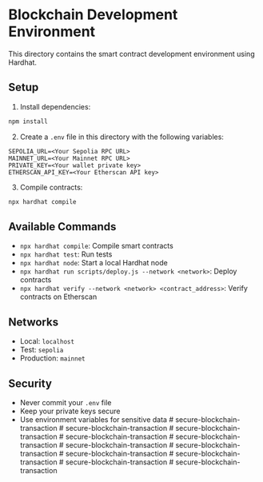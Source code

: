 # Blockchain Development Environment

This directory contains the smart contract development environment using Hardhat.

## Setup

1. Install dependencies:
```bash
npm install
```

2. Create a `.env` file in this directory with the following variables:
```
SEPOLIA_URL=<Your Sepolia RPC URL>
MAINNET_URL=<Your Mainnet RPC URL>
PRIVATE_KEY=<Your wallet private key>
ETHERSCAN_API_KEY=<Your Etherscan API key>
```

3. Compile contracts:
```bash
npx hardhat compile
```

## Available Commands

- `npx hardhat compile`: Compile smart contracts
- `npx hardhat test`: Run tests
- `npx hardhat node`: Start a local Hardhat node
- `npx hardhat run scripts/deploy.js --network <network>`: Deploy contracts
- `npx hardhat verify --network <network> <contract_address>`: Verify contracts on Etherscan

## Networks

- Local: `localhost`
- Test: `sepolia`
- Production: `mainnet`

## Security

- Never commit your `.env` file
- Keep your private keys secure
- Use environment variables for sensitive data #   s e c u r e - b l o c k c h a i n - t r a n s a c t i o n  
 #   s e c u r e - b l o c k c h a i n - t r a n s a c t i o n  
 #   s e c u r e - b l o c k c h a i n - t r a n s a c t i o n  
 #   s e c u r e - b l o c k c h a i n - t r a n s a c t i o n  
 #   s e c u r e - b l o c k c h a i n - t r a n s a c t i o n  
 #   s e c u r e - b l o c k c h a i n - t r a n s a c t i o n  
 #   s e c u r e - b l o c k c h a i n - t r a n s a c t i o n  
 #   s e c u r e - b l o c k c h a i n - t r a n s a c t i o n  
 #   s e c u r e - b l o c k c h a i n - t r a n s a c t i o n  
 #   s e c u r e - b l o c k c h a i n - t r a n s a c t i o n  
 #   s e c u r e - b l o c k c h a i n - t r a n s a c t i o n  
 